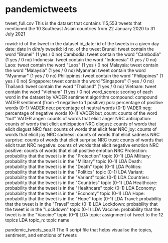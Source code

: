 # pandemictweets

tweet_full.csv
This is the dataset that contains 115,553 tweets that mentioned the 10 Southeast Asian countries from 22 January 2020 to 31 July 2021 

rowid: id of the tweet in the dataset
id_date: id of the tweets in a given day
date: date in d/m/y
tweetid: id no. of the tweet
Brunei: tweet contain the word "Brunei" (1 yes / 0 no)
Cambodia: tweet contain the word "Cambodia" (1 yes / 0 no)
Indonesia: tweet contain the word "Indonesia" (1 yes / 0 no)
Laos: tweet contain the word "Laos" (1 yes / 0 no)
Malaysia: tweet contain the word "Malaysia" (1 yes / 0 no)
Myanmar: tweet contain the word "Myanmar" (1 yes / 0 no)
Philippines: tweet contain the word "Philippines" (1 yes / 0 no)
Singapore: tweet contain the word "Singapore" (1 yes / 0 no)
Thailand: tweet contain the word "Thailand" (1 yes / 0 no)
Vietnam: tweet contain the word "Vietnam" (1 yes / 0 no)
word_scores: scoring of each word in the dataset by VADER sentiment algorithm
compound: compound VADER sentiment (from -1 negative to 1 positive)
pos: percentage of positive words (0-1) VADER
neu: percentage of neutral words (0-1) VADER
neg: percentage of negative words (0-1) VADER
but_count: counts of the word "but" VADER
anger: counts of words that elicit anger NRC
anticipation: counts of words that elicit anticipation NRC
disgust: counts of words that elicit disgust NRC
fear: counts of words that elicit fear NRC
joy: counts of words that elicit joy NRC
sadness: counts of words that elicit sadness NRC
surprise: counts of words that elicit surprise NRC
trust: counts of words that elicit trust NRC
negative: counts of words that elicit negative emotion NRC
positive: counts of words that elicit positive emotion NRC
Protection: probability that the tweet is in the "Protection" topic (0-1) LDA
Military: probability that the tweet is in the "Military" topic (0-1) LDA
Death: probability that the tweet is in the "Death" topic (0-1) LDA
Politics: probability that the tweet is in the "Politics" topic (0-1) LDA
Variant: probability that the tweet is in the "Variant" topic (0-1) LDA
Countries: probability that the tweet is in the "Countries" topic (0-1) LDA
Healthcare: probability that the tweet is in the "Healthcare" topic (0-1) LDA
Economy: probability that the tweet is in the "Economy" topic (0-1) LDA
Hope: probability that the tweet is in the "Hope" topic (0-1) LDA
Travel: probability that the tweet is in the "Travel" topic (0-1) LDA
Lockdown: probability that the tweet is in the "Lockdown" topic (0-1) LDA
Vaccine: probability that the tweet is in the "Vaccine" topic (0-1) LDA
topic: assignment of tweet to the 12 topics LDA
topic_n: topic name

pandemic_tweets_sea.R
The R script file that helps visualise the topics, sentiment, and emotions of tweets


